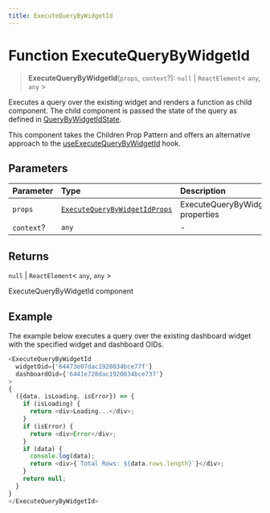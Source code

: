 ```yaml
---
title: ExecuteQueryByWidgetId
---
```


# Function ExecuteQueryByWidgetId

> **ExecuteQueryByWidgetId**(`props`, `context`?): `null` \| `ReactElement`\< `any`, `any` \>

Executes a query over the existing widget and renders a function as child component.
The child component is passed the state of the query as defined in [QueryByWidgetIdState](../type-aliases/type-alias.QueryByWidgetIdState.md).

This component takes the Children Prop Pattern and
offers an alternative approach to the [useExecuteQueryByWidgetId](function.useExecuteQueryByWidgetId.md) hook.

## Parameters

| Parameter | Type | Description |
| :------ | :------ | :------ |
| `props` | [`ExecuteQueryByWidgetIdProps`](../interfaces/interface.ExecuteQueryByWidgetIdProps.md) | ExecuteQueryByWidgetId properties |
| `context`? | `any` | - |

## Returns

`null` \| `ReactElement`\< `any`, `any` \>

ExecuteQueryByWidgetId component

## Example

The example below executes a query over the existing dashboard widget with the specified widget and dashboard OIDs.
```ts
<ExecuteQueryByWidgetId
  widgetOid={'64473e07dac1920034bce77f'}
  dashboardOid={'6441e728dac1920034bce737'}
>
{
  ({data, isLoading, isError}) => {
    if (isLoading) {
      return <div>Loading...</div>;
    }
    if (isError) {
      return <div>Error</div>;
    }
    if (data) {
      console.log(data);
      return <div>{`Total Rows: ${data.rows.length}`}</div>;
    }
    return null;
  }
}
</ExecuteQueryByWidgetId>
```
